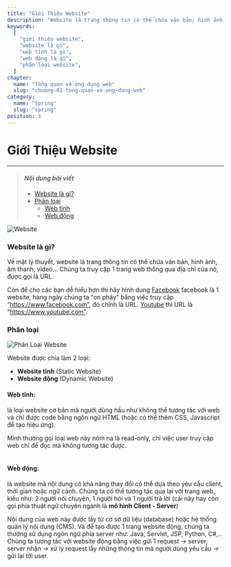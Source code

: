 ```yaml
---
title: "Giới Thiệu Website"
description: "Website là trang thông tin có thể chứa văn bản, hình ảnh, âm thanh, video… Chúng ta truy cập 1 trang web thông qua địa chỉ của nó, được gọi là URL."
keywords:
  [
    "giới thiệu website",
    "website là gì",
    "web tĩnh là gì",
    "web động là gì",
    "phân loại website",
  ]
chapter:
  name: "Tổng quan về ứng dụng web"
  slug: "chuong-01-tong-quan-ve-ung-dung-web"
category:
  name: "Spring"
  slug: "spring"
position: 1
---
```


# Giới Thiệu Website

---

> #### _Nội dung bài viết_
>
> - [Website là gì?](#website-là-gì)
> - [Phân loại](#phân-loại)
>   - [Web tĩnh](#web-tĩnh)
>   - [Web động](#web-động)

![Website](https://github.com/techmely/hoc-lap-trinh/blob/spring-boots/spring-boot/images/website.jpg)

### Website là gì?

Về mặt lý thuyết, website là trang thông tin có thể chứa văn bản, hình ảnh, âm thanh, video… Chúng ta truy cập 1 trang web thông qua địa chỉ của nó, được gọi là URL.

Còn để cho các bạn dễ hiểu hơn thì hãy hình dung [Facebook](https://www.facebook.com) facebook là 1 website,
hàng ngày chúng ta "on phây" bằng việc truy cập “https://www.facebook.com”, đó chính là URL.
[Youtube](https://www.youtube.com) thì URL là “https://www.youtube.com”.

### Phân loại

![Phân Loại Website](https://github.com/techmely/hoc-lap-trinh/blob/spring-boots/spring-boot/images/phan-loai-web.jpg)

Website được chia làm 2 loại:

- **Website tĩnh** (Static Website)
- **Website động** (Dynamic Website)

#### Web tĩnh:

là loại website cơ bản mà người dùng hầu như không thể tương tác với web và chỉ được code bằng ngôn ngữ HTML (hoặc có thể thêm CSS, Javascript để tạo hiệu ứng).

<content-info>
Mình thường gọi loại web này nôm na là read-only, chỉ việc user truy cập web chỉ để đọc mà không tương tác được.
</content-info><br/><br/>

#### Web động:

là website mà nội dung có khả năng thay đổi có thể dựa theo yêu cầu client, thời gian hoặc ngữ cảnh.
<content-info>
Chúng ta có thể tương tác qua lại với trang web, kiểu như: 2 người nói chuyện, 1 người hỏi và 1 người trả lời (cái này hay còn gọi phía thuật ngữ chuyên ngành là <b>mô hình Client - Server</b>)
</content-info>

Nội dung của web này được lấy từ cơ sở dữ liệu (database) hoặc hệ thống quản lý nội dung (CMS). Và để tạo được 1 trang website động, chúng ta thường sử dụng ngôn ngữ phía server như: Java, Servlet, JSP, Python, C#,..
<content-info>
Chúng ta tương tác với website động bằng việc gửi 1 request -> server, server nhận -> xử lý request lấy những thông tin mà người dùng yêu cầu -> gửi lại tới user.
</content-info>

